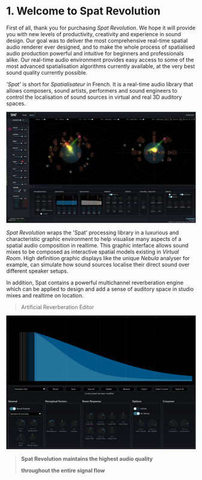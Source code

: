 # 1. Welcome to Spat Revolution

First of all, thank you for purchasing _Spat Revolution_. We hope it will provide you
with new levels of productivity, creativity and experience in sound design. Our goal
was to deliver the most comprehensive real-time spatial audio renderer ever designed, and to make the whole process of spatialised audio production powerful
and intuitive for beginners and professionals alike. Our real-time audio environment provides easy access to some of the most advanced spatialisation algorithms
currently available, at the very best sound quality currently possible.

_'Spat'_ is short for _Spatialisateur_ in French. It is a real-time audio library that allows
composers, sound artists, performers and sound engineers to control the localisation of sound sources in virtual and real 3D auditory spaces.

![](../../include/SpatRevolution_UserGuide_-006.jpg)

_Spat Revolution_ wraps the 'Spat' processing library in a luxurious and characteristic
graphic environment to help visualise many aspects of a spatial audio composition
in realtime. This graphic interface allows sound mixes to be composed as interactive spatial models existing in _Virtual Room_. High definition graphic displays like
the unique _Nebula_ analyser for example, can simulate how sound sources localise
their direct sound over different speaker setups.

In addition, Spat contains a powerful multichannel reverberation engine which can
be applied to design and add a sense of auditory space in studio mixes and realtime on location.


> Artificial Reverberation Editor

![](../../include/SpatRevolution_UserGuide_-008.jpg)

> **Spat Revolution maintains the highest audio quality**
>
> **throughout the entire signal flow**

